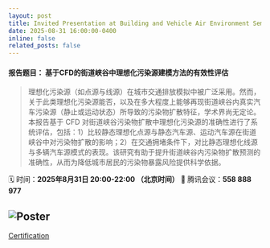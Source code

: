 ```yaml
---
layout: post
title: Invited Presentation at Building and Vehicle Air Environment Seminar of Young Scholars
date: 2025-08-31 16:00:00-0400
inline: false
related_posts: false
---
```

#### 报告题目： 基于CFD的街道峡谷中理想化污染源建模方法的有效性评估

> 理想化污染源（如点源与线源）在城市交通排放模拟中被广泛采用。然而，关于此类理想化污染源能否，以及在多大程度上能够再现街道峡谷内真实汽车污染源（静止或运动状态）所导致的污染物扩散特征，学术界尚无定论。本报告基于 CFD 对街道峡谷污染物扩散中理想化污染源的准确性进行了系统评估，包括：1）比较静态理想化点源与静态汽车源、运动汽车源在街道峡谷中对污染物扩散的影响；2）在交通拥堵条件下，对比静态理想化线源与多辆汽车源模式的表现。该研究有助于提升街道峡谷内污染物扩散预测的准确性，从而为降低城市居民的污染物暴露风险提供科学依据。

🗓 时间：**2025年8月31日 20:00-22:00 （北京时间）**
📍 腾讯会议：**558 888 977**

![Poster](/assets/img/news_pictures/1.svg)
---
[Certification](/assets/pdf/青年学者论坛证书_秦鹏.pdf)